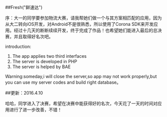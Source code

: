 ##Fresh("鲜速达")

序：大一的同学要参加物流大赛，请我帮她们做一个与其方案相匹配的应用，因为从大二转向iOS开发，对Android不是很熟悉，所以使用了Corona SDK来开发应用。经过十几天的断断续续开发，终于完成了作品！也希望她们能进入最后的总决赛，并且取得好名次吧。

introduction:

1. The app applies two third interfaces
2. The server is developed in PHP
3. The server is helped by BAE


Warning:someday,i will close the server,so app may not work properly,but you can use my server codes and build right database。


##更新：2016.4.10

哈哈，同学进入了决赛，希望在决赛中能获得好的名次，今天花了一天的时间对应用进行了进一步改善，不错！



